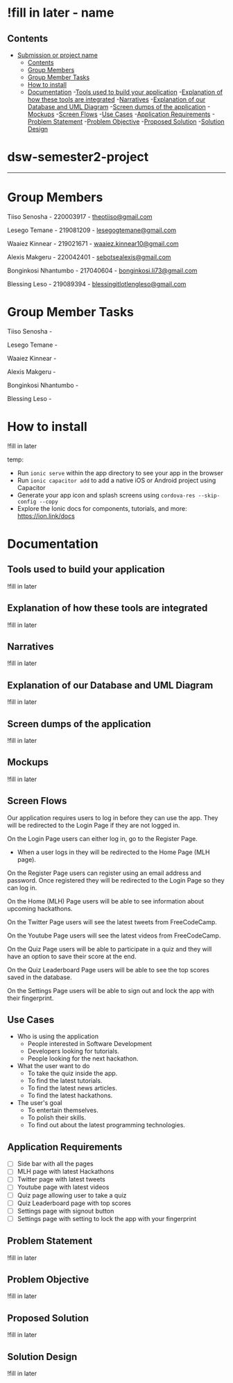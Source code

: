 # !fill in later - name

## Contents

- [Submission or project name](#submission-or-project-name)
  - [Contents](#contents)
  - [Group Members](#Group-Members)
  - [Group Member Tasks](#Group-Member-Tasks)
  - [How to install](#How-to-install)
  - [Documentation](#Documentation)
    -[Tools used to build your application](#Tools-used-to-build-your-application)
    -[Explanation of how these tools are integrated](#Explanation-of-how-these-tools-are-integrated)
    -[Narratives](#Narratives)
    -[Explanation of our Database and UML Diagram](#Explanation-of-our-Database-and-UML-Diagram)
    -[Screen dumps of the application](#Screen-dumps-of-the-application)
    -[Mockups](#Mockups)
    -[Screen Flows](#Screen-Flows)
    -[Use Cases](#Use-cases)
    -[Application Requirements](#Application-Requirements)
    -[Problem Statement](#Problem-Statement)
    -[Problem Objective](#Problem-Objective)
    -[Proposed Solution](#Proposed-Solution)
    -[Solution Design](#Solution-Design)

# dsw-semester2-project

---

# Group Members

Tiiso Senosha - 220003917 - theotiiso@gmail.com

Lesego Temane - 219081209 - lesegogtemane@gmail.com

Waaiez Kinnear - 219021671 - waaiez.kinnear10@gmail.com

Alexis Makgeru - 220042401 - sebotsealexis@gmail.com

Bonginkosi Nhantumbo - 217040604 - bonginkosi.li73@gmail.com

Blessing Leso - 219089394 - blessingitlotlengleso@gmail.com

# Group Member Tasks

Tiiso Senosha -

Lesego Temane -

Waaiez Kinnear -

Alexis Makgeru -

Bonginkosi Nhantumbo -

Blessing Leso -

# How to install

!fill in later

temp:

-   Run `ionic serve` within the app directory to see your app in the browser
-   Run `ionic capacitor add` to add a native iOS or Android project using Capacitor
-   Generate your app icon and splash screens using `cordova-res --skip-config --copy`
-   Explore the Ionic docs for components, tutorials, and more: https://ion.link/docs

# Documentation

## Tools used to build your application

!fill in later

## Explanation of how these tools are integrated

!fill in later

## Narratives

!fill in later

## Explanation of our Database and UML Diagram

!fill in later

## Screen dumps of the application

!fill in later

## Mockups

!fill in later

## Screen Flows

Our application requires users to log in before they can use the app. They will be redirected to the Login Page if they are not logged in.

On the Login Page users can either log in, go to the Register Page.

-   When a user logs in they will be redirected to the Home Page (MLH page).

On the Register Page users can register using an email address and password. Once registered they will be redirected to the Login Page so they can log in.

On the Home (MLH) Page users will be able to see information about upcoming hackathons.

On the Twitter Page users will see the latest tweets from FreeCodeCamp.

On the Youtube Page users will see the latest videos from FreeCodeCamp.

On the Quiz Page users will be able to participate in a quiz and they will have an option to save their score at the end.

On the Quiz Leaderboard Page users will be able to see the top scores saved in the database.

On the Settings Page users will be able to sign out and lock the app with their fingerprint.

## Use Cases

-   Who is using the application
    -   People interested in Software Development
    -   Developers looking for tutorials.
    -   People looking for the next hackathon.
-   What the user want to do
    -   To take the quiz inside the app.
    -   To find the latest tutorials.
    -   To find the latest news articles.
    -   To find the latest hackathons.
-   The user's goal
    -   To entertain themselves.
    -   To polish their skills.
    -   To find out about the latest programming technologies.

## Application Requirements

-   [ ] Side bar with all the pages
-   [ ] MLH page with latest Hackathons
-   [ ] Twitter page with latest tweets
-   [ ] Youtube page with latest videos
-   [ ] Quiz page allowing user to take a quiz
-   [ ] Quiz Leaderboard page with top scores
-   [ ] Settings page with signout button
-   [ ] Settings page with setting to lock the app with your fingerprint

## Problem Statement

!fill in later

## Problem Objective

!fill in later

## Proposed Solution

!fill in later

## Solution Design

!fill in later
